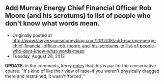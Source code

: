 ## Add Murray Energy Chief Financial Officer Rob Moore (and his scrotums) to list of people who don't know what words mean.

 * Originally posted at http://www.lawyersgunsmoneyblog.com/2012/08/add-murray-energy-chief-financial-officer-rob-moore-and-his-scrotums-to-list-of-people-who-dont-know-what-words-mean
 * Tuesday, August 28, 2012

**UPDATE:** In the comments, kerry [notes](http://lawyersgunsmon.wpengine.com/2012/08/add-murray-energy-chief-financial-officer-rob-moore-and-his-scrotums-to-list-of-people-who-dont-know-what-words-mean/comment-page-1#comment-332140) that this is par for the conservative course: "It's kind of like their view of rape–if you weren't physically dragged there and restrained, it wasn't ‘forced'."